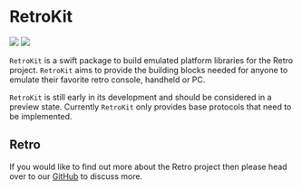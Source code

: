 # RetroKit
[![](https://img.shields.io/endpoint?url=https%3A%2F%2Fswiftpackageindex.com%2Fapi%2Fpackages%2Fdev-retro%2FRetroKit%2Fbadge%3Ftype%3Dswift-versions)](https://swiftpackageindex.com/dev-retro/RetroKit)
[![](https://img.shields.io/endpoint?url=https%3A%2F%2Fswiftpackageindex.com%2Fapi%2Fpackages%2Fdev-retro%2FRetroKit%2Fbadge%3Ftype%3Dplatforms)](https://swiftpackageindex.com/dev-retro/RetroKit)

`RetroKit` is a swift package to build emulated platform libraries for the Retro project. 
`RetroKit` aims to provide the building blocks needed for anyone to emulate their favorite retro console, handheld or PC.

`RetroKit` is still early in its development and should be considered in a preview state. Currently `RetroKit` only provides base protocols that need to be implemented.

## Retro

If you would like to find out more about the Retro project then please head over to our [GitHub](https://github.com/orgs/dev-retro/discussions) to discuss more. 

